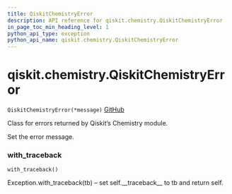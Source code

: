 ```yaml
---
title: QiskitChemistryError
description: API reference for qiskit.chemistry.QiskitChemistryError
in_page_toc_min_heading_level: 1
python_api_type: exception
python_api_name: qiskit.chemistry.QiskitChemistryError
---
```


# qiskit.chemistry.QiskitChemistryError

<span id="qiskit.chemistry.QiskitChemistryError" />

`QiskitChemistryError(*message)` [GitHub](https://github.com/qiskit-community/qiskit-aqua/tree/stable/0.9/qiskit/chemistry/qiskit_chemistry_error.py "view source code")

Class for errors returned by Qiskit’s Chemistry module.

Set the error message.

### with\_traceback

<span id="qiskit.chemistry.QiskitChemistryError.with_traceback" />

`with_traceback()`

Exception.with\_traceback(tb) – set self.\_\_traceback\_\_ to tb and return self.

